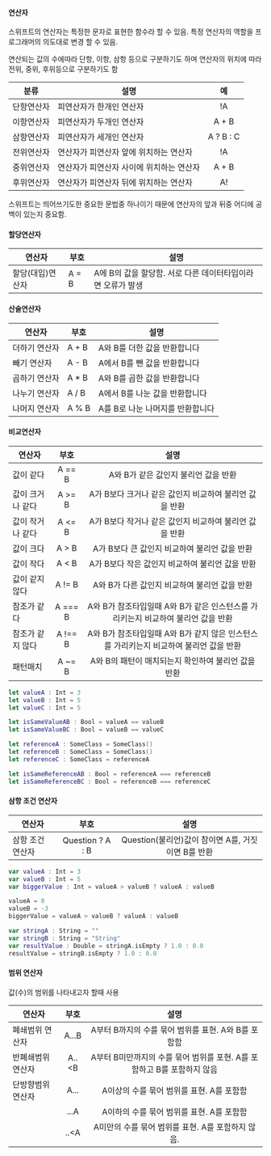 #### 연산자
스위프트의 연산자는 특정한 문자로 표현한 함수라 할 수 있음. 특정 연산자의 역할을 프로그래머의 의도대로 변경 할 수 있음.

연산되는 값의 수에따라 단항, 이항, 삼항 등으로 구분하기도 하며 연산자의 위치에 따라 전위, 중위, 후위등으로 구분하기도 함

|분류|설명|예|
|---|---|:---:|
|단항연산자|피연산자가 한개인 연산자|!A|
|이항연산자|피연산자가 두개인 연산자|A + B|
|삼항연산자|피연산자가 세개인 연산자|A ? B : C|
|전위연산자|연산자가 피연산자 앞에 위치하는 연산자|!A|
|중위연산자|연산자가 피연산자 사이에 위치하는 연산자|A + B|
|후위연산자|연산자가 피연산자 뒤에 위치하는 연산자|A!|

스위프트는 띄어쓰기도한 중요한 문법중 하나이기 때문에 연산자의 앞과 뒤중 어디에 공백이 있는지 중요함.

#### 할당연산자
|연산자|부호|설명|
|---|---|---|
|할당(대입)연산자|A = B|A에 B의 값을 할당함. 서로 다른 데이터타입이라면 오류가 발생|

#### 산술연산자
|연산자|부호|설명|
|---|---|---|
|더하기 연산자|A + B|A와 B를 더한 값을 반환합니다|
|빼기 연산자|A - B|A에서 B를 뺀 값을 반환합니다|
|곱하기 연산자|A * B|A와 B를 곱한 값을 반환합니다|
|나누기 연산자|A / B|A에서 B를 나눈 값을 반환합니다|
|나머지 연산자|A % B|A를 B로 나눈 나머지를 반환합니다|

#### 비교연산자
|연산자|부호|설명|
|---|:---:|:---:|
|값이 같다|A == B|A와 B가 같은 값인지 불리언 값을 반환|
|값이 크거나 같다|A >= B|A가 B보다 크거나 같은 값인지 비교하여 불리언 값을 반환|
|값이 작거나 같다|A <= B|A가 B보다 작거나 같은 값인지 비교하여 불리언 값을 반환|
|값이 크다|A > B|A가 B보다 큰 값인지 비교하여 불리언 값을 반환|
|값이 작다|A < B|A가 B보다 작은 값인지 비교하여 불리언 값을 반환|
|값이 같지 않다|A != B|A와 B가 다른 값인지 비교하여 불리언 값을 반환|
|참조가 같다|A === B|A와 B가 참조타입일때 A와 B가 같은 인스턴스를 가리키는지 비교하여 불리언 값을 반환|
|참조가 같지 않다|A !== B|A와 B가 참조타입일때 A와 B가 같지 않은 인스턴스를 가리키는지 비교하여 불리언 값을 반환|
|패턴매치|A ~= B|A와 B의 패턴이 매치되는지 확인하여 불리언 값을 반환|

```swift
let valueA : Int = 3
let valueB : Int = 5
let valueC : Int = 5

let isSameValueAB : Bool = valueA == valueB
let isSameValueBC : Bool = valueB == valueC

let referenceA : SomeClass = SomeClass()
let referenceB : SomeClass = SomeClass()
let referenceC : SomeClass = referenceA

let isSameReferenceAB : Bool = referenceA === referenceB
let isSameReferenceBC : Bool = referenceB === referenceC
```

#### 삼항 조건 연산자
|연산자|부호|설명|
|---|:---:|:---:|
|삼항 조건 연산자|Question ? A : B|Question(불리언)값이 참이면 A를, 거짓이면 B를 반환|

```swift
var valueA : Int = 3
var valueB : Int = 5
var biggerValue : Int = valueA > valueB ? valueA : valueB

valueA = 0
valueB = -3
biggerValue = valueA > valueB ? valueA : valueB

var stringA : String = ""
var stringB : String = "String"
var resultValue : Double = stringA.isEmpty ? 1.0 : 0.0
resultValue = stringB.isEmpty ? 1.0 : 0.0
```

#### 범위 연산자
값(수)의 범위를 나타내고자 할때 사용

|연산자|부호|설명|
|---|:---:|:---:|
|폐쇄범위 연산자|A...B|A부터 B까지의 수를 묶어 범위를 표현. A와 B를 포함함|
|반폐쇄범위 연산자|A..<B|A부터 B미만까지의 수를 묶어 범위를 포현. A를 포함하고 B를 포함하지 않음|
|단방향범위 연산자|A...|A이상의 수를 묶어 범위를 표현. A를 포함함|
||...A|A이하의 수를 묶어 범위를 표현. A를 포함함|
||..<A|A미만의 수를 묶어 범위를 표현. A를 포함하지 않음.|

